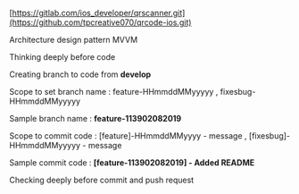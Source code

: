 [https://gitlab.com/ios_developer/qrscanner.git](https://github.com/tpcreative070/qrcode-ios.git)

Architecture design pattern MVVM

Thinking deeply before code

Creating branch to code from **develop**

Scope to set branch name : feature-HHmmddMMyyyyy , fixesbug-HHmmddMMyyyyy

Sample branch name : **feature-113902082019**

Scope to commit code : [feature]-HHmmddMMyyyy - message , [fixesbug]-HHmmddMMyyyyy - message

Sample commit code : **[feature-113902082019] - Added README**

Checking deeply before commit and push request

